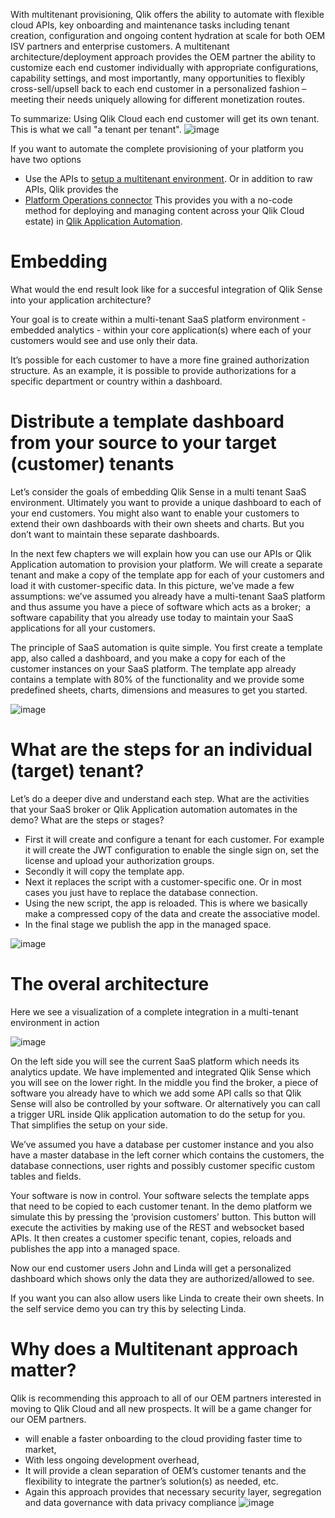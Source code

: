 With multitenant provisioning, Qlik offers the ability to automate with flexible cloud APIs, key onboarding and maintenance tasks including tenant creation, configuration and ongoing content hydration at scale for both OEM ISV partners and enterprise customers.
A multitenant architecture/deployment approach provides the OEM partner the ability to customize each end customer individually with appropriate configurations, capability settings, and most importantly, many opportunities to flexibly cross-sell/upsell back to each end customer in a personalized fashion – meeting their needs uniquely allowing for different monetization routes.

To summarize: Using Qlik Cloud each end customer will get its own tenant. This is what we call "a tenant per tenant". 
![image](https://github.com/QHose/QRSMeteor/assets/12411165/e9de84e4-3d3d-4d6e-a457-3b3679274c46)

If you want to automate the complete provisioning of your platform you have two options
- Use the APIs to [setup a multitenant environment](https://qlik.dev/tutorials/platform-operations-overview). Or in addition to raw APIs, Qlik provides the 
- [Platform Operations connector](https://community.qlik.com/t5/Official-Support-Articles/Qlik-Application-Automation-How-to-get-started-with-the-Qlik/ta-p/2038740)  This provides you with a no-code method for deploying and managing content across your Qlik Cloud estate) in [Qlik Application Automation](https://www.qlik.com/us/products/application-automation).

# Embedding
What would the end result look like for a succesful integration of Qlik Sense into your application architecture?

Your goal is to create within a multi-tenant SaaS platform environment - embedded analytics - within your core application(s) where each of your customers would see and use only their data.

It’s possible for each customer to have a more fine grained authorization structure.  As an example, it is possible to provide authorizations for a specific department or country within a dashboard.


# Distribute a template dashboard from your source to your target (customer) tenants
Let’s consider the goals of embedding Qlik Sense in a multi tenant SaaS environment. 
Ultimately you want to provide a unique dashboard to each of your end customers.  You might also want to enable your customers to extend their own dashboards with their own sheets and charts.  But you don’t want to maintain these separate dashboards. 

In the next few chapters we will explain how you can use our APIs or Qlik Application automation to provision your platform. We will create a separate tenant and make a copy of the template app for each of your customers and load it with customer-specific data. 
In this picture, we’ve made a few assumptions:
we’ve assumed you already have a multi-tenant SaaS platform and 
thus assume you have a piece of software which acts as a broker;  a software capability that you already use today to maintain your SaaS applications for all your customers.

The principle of SaaS automation is quite simple. You first create a template app, also called a dashboard, and you make a copy for each of the customer instances on your SaaS platform. The template app already contains a template with 80% of the functionality and we provide some predefined sheets, charts, dimensions and measures to get you started.

![image](https://github.com/QHose/QRSMeteor/assets/12411165/e698981e-5348-4b04-ab3b-8e8c3730032d)

# What are the steps for an individual (target) tenant?

Let’s do a deeper dive and understand each step. What are the activities that your SaaS broker or Qlik Application automation automates in the demo? What are the steps or stages?
- First it will create and configure a tenant for each customer. For example it will create the JWT configuration to enable the single sign on, set the license and upload your authorization groups. 
- Secondly it will copy the template app. 
- Next it replaces the script with a customer-specific one.  Or in most cases you just have to replace the database connection. 
- Using the new script, the app is reloaded.  This is where we basically make a compressed copy of the data and create the associative model. 
- In the final stage we publish the app in the managed space.

![image](https://github.com/QHose/QRSMeteor/assets/12411165/3260df86-deb0-4750-bf6b-097dfc1afd59)



# The overal architecture
Here we see a visualization of a complete integration in a multi-tenant environment in action

![image](https://github.com/QHose/QRSMeteor/assets/12411165/0f364379-c767-47fb-aa6e-814736785362)





On the left side you will see the current SaaS platform which needs its analytics update. We have implemented and integrated Qlik Sense which you will see on the lower right. 
In the middle you find the broker, a piece of software you already have to which we add some API calls so that Qlik Sense will also be controlled by your software. Or alternatively you can call a trigger URL inside Qlik application automation to do the setup for you. That simplifies the setup on your side.

We’ve assumed you have a database per customer instance and you also have a master database in the left corner which contains the customers, the database connections, user rights and possibly customer specific custom tables and fields.

Your software is now in control.  Your software selects the template apps that need to be copied to each customer tenant. In the demo platform we simulate this by pressing the ‘provision customers’ button. This button will execute the activities by making use of the REST and websocket based APIs. It then creates a customer specific tenant, copies, reloads and publishes the app into a managed space.

Now our end customer users John and Linda will get a personalized dashboard which shows only the data they are authorized/allowed to see.

If you want you can also allow users like Linda to create their own sheets.  In the self service demo you can try this by selecting Linda.


# Why does a Multitenant  approach  matter?
Qlik is recommending this approach to all of our OEM partners interested in moving to Qlik Cloud and all new prospects.  It will be a game changer for our OEM partners. 
- will enable a faster onboarding to the cloud providing faster time to market, 
- With less ongoing development overhead, 
- It will provide a clean separation of OEM’s customer tenants and the flexibility to integrate the partner’s solution(s) as needed, etc. 
- Again this approach provides that necessary security layer, segregation and data governance with data privacy compliance
![image](https://github.com/QHose/QRSMeteor/assets/12411165/b12c5347-4171-4069-be35-f5110ac93c29)
